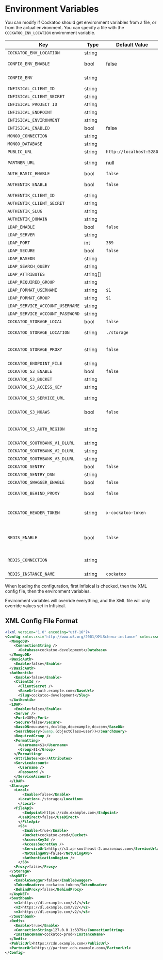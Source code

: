 # Environment Variables

You can modify if Cockatoo should get environment variables from a file, or from the actual environment. You can specify a file with the `COCKATOO_ENV_LOCATION` environment variable.

| Key | Type | Default Value | Required | Description |
| --- | ---- | ------------- | -------- | ----------- |
| `COCKATOO_ENV_LOCATION` | string | | Yes | Load environment variables from the file location specified.
| `CONFIG_ENV_ENABLE` | bool | false | No | If you wish to import your config from an XML file, then set this to `true`.
| `CONFIG_ENV` | string | | No | XML Config location. Required when `CONFIG_ENV_ENABLE` is set to `true`. See [XML Config File Format](#xml-config-file-format) section.
| `INFISICAL_CLIENT_ID` | string | | No | Machine/User Client Id for Infisical.
| `INFISICAL_CLIENT_SECRET` | string | | No | Client Secret for Infisical.
| `INFISICAL_PROJECT_ID` | string | | No | Project Id for Infisical.
| `INFISICAL_ENDPOINT` | string | | No | Endpoint for Infisical. Only specify when not using SaaS Infisical
| `INFISICAL_ENVIRONMENT` | string | | No | Environment to use for Infisical
| `INFISICAL_ENABLED` | bool | false | No | Should [Infisical](https://infisical.com/) be used for configuration values?
| `MONGO_CONNECTION` | string | | Yes | MongoDB Connection String
| `MONGO_DATABASE` | string | | Yes | Database to use
| `PUBLIC_URL` | string | `http://localhost:5280` | Yes | Base URL where Cockatoo is hosted.
| `PARTNER_URL` | string | null | No | Direct URL to this server instance. Should be a URL that can handle request body of >1gb
| `AUTH_BASIC_ENABLE` | bool | `false` | No |
| `AUTHENTIK_ENABLE` | bool | `false` | No | Set to `true` if you want to have Authentik available for authentication.
| `AUTHENTIK_CLIENT_ID` | string | | Yes | Client ID for authentication server
| `AUTHENTIK_CLIENT_SECRET` | string | | Yes | Client Secret for Authentik
| `AUTHENTIK_SLUG` | string | | Yes | Authentik Application Slug
| `AUTHENTIK_DOMAIN` | string | | Yes | Authentik Server Domain (like `auth.example.com`)
| `LDAP_ENABLE` | bool | `false` | No |
| `LDAP_SERVER` | string | | No |
| `LDAP_PORT` | int | `389` | No |
| `LDAP_SECURE` | bool | `false` | No |
| `LDAP_BASEDN` | string | | No |
| `LDAP_SEARCH_QUERY` | string | | No |
| `LDAP_ATTRIBUTES` | string[] | | No |
| `LDAP_REQUIRED_GROUP` | string | | No |
| `LDAP_FORMAT_USERNAME` | string | `$1` | No |
| `LDAP_FORMAT_GROUP` | string | `$1` | No |
| `LDAP_SERVICE_ACCOUNT_USERNAME` | string | | No |
| `LDAP_SERVICE_ACCOUNT_PASSWORD` | string | | No |
| `COCKATOO_STORAGE_LOCAL` | bool | `false` | No | Use local file storage for uploading files.
| `COCKATOO_STORAGE_LOCATION` | string | `./storage` | No | Base directory for local storage. Only used when `COCKATOO_STORAGE_LOCAL` is set to `true`
| `COCKATOO_STORAGE_PROXY` | string | `false` | No | When enabled, the content for files will be proxied through Cockatoo instead of doing a 302 redirect (Only used when `COCKATOO_STORAGE_LOCAL` is `false`)
| `COCKATOO_ENDPOINT_FILE` | string | | Yes | HTTP endpoint where all files get served from [`FileV1Controller.cs`](Adastral.Cockatoo.Services.WebApi/Controllers/FileApiV1Controller.cs)
| `COCKATOO_S3_ENABLE` | bool | `false` | No | Use an S3-compatible for the Storage Layer.
| `COCKATOO_S3_BUCKET` | string | | Yes (when using S3) | Bucket name to use
| `COCKATOO_S3_ACCESS_KEY` | string | | Yes (when using S3) | S3 Access Key to use
| `COCKATOO_S3_SERVICE_URL` | string | | Yes (when using S3) | AWS S3-Compatible Service URL (e.g; `https://s3.us-west-1.amazonaws.com`)
| `COCKATOO_S3_NOAWS` | bool | `false` | No | When using a non-AWS S3 Service Provider, this must be set to `true`.
| `COCKATOO_S3_AUTH_REGION` | string | | No | When using MinIO (or something alike), make sure that this is set to the region that is configured for the endpoint provided. This will only be respected when `COCKATOO_S3_NOAWS` is enabled.
| `COCKATOO_SOUTHBANK_V1_DLURL` | string | | No | Value for `dl_url` in `/api/v1/Southbank`
| `COCKATOO_SOUTHBANK_V2_DLURL` | string | | No | Value for `dl_url` in `/api/v2/Southbank`
| `COCKATOO_SOUTHBANK_V3_DLURL` | string | | No | Value for `dl_url` in `/api/v3/Southbank`
| `COCKATOO_SENTRY` | bool | `false` | No | Enable Sentry.
| `COCKATOO_SENTRY_DSN` | string | | Yes (when `COCKATOO_SENTRY` is `true`) | Sentry DSN URL. Only required when `COCKATOO_SENTRY` is enabled
| `COCKATOO_SWAGGER_ENABLE` | bool | `false` | No | Enable swagger on production builds.
| `COCKATOO_BEHIND_PROXY` | bool | `false` | No | Is this behind a proxy? If so, then the Request IP Address will be fetched from the `x-forwarded-for` header
| `COCKATOO_HEADER_TOKEN` | string | `x-cockatoo-token` | Yes | Header that is used for token authentication. When this is changed, make sure that `Cockatoo.REST.Client.CockatooRestClientOptions.TokenHeaderName` is changed as well.
| `REDIS_ENABLE` | bool | `false` | Should Redis be used as the provider for `IDistributedCache`. When `false`, `Microsoft.Extensions.Caching.Memory` will be used instead.
| `REDIS_CONNECTION` | string | | Yes (when `REDIS_ENABLE` is true) | Connection string used for Redis. Should be formatted like `HOST:PORT,password=supersecretpassword` ([src](https://redis.io/learn/develop/dotnet#step-3-initialize-the-connectionmultiplexer), [archive.org](http://web.archive.org/web/20240820073321/https://redis.io/learn/develop/dotnet#step-3-initialize-the-connectionmultiplexer), [archive.is](https://archive.is/BlgVJ#step-3-initialize-the-connectionmultiplexer))
| `REDIS_INSTANCE_NAME` | string | `cockatoo` | No | Instance name to use for the Redis server provided.

When loading the configuration, first Infisical is checked, then the XML config file, then the environment variables.

Environment variables will override everything, and the XML file will only override values set in Infisical.

## XML Config File Format
```xml
<?xml version="1.0" encoding="utf-16"?>
<Config xmlns:xsi="http://www.w3.org/2001/XMLSchema-instance" xmlns:xsd="http://www.w3.org/2001/XMLSchema">
  <MongoDB>
    <ConnectionString />
	  <Database>cockatoo-development</Database>
  </MongoDB>
  <BasicAuth>
    <Enable>false</Enable>
  </BasicAuth>
  <Authentik>
    <Enable>false</Enable>
    <ClientId />
	  <ClientSecret />
	  <BaseUrl>auth.example.com</BaseUrl>
	  <Slug>cockatoo-development</Slug>
  </Authentik>
  <LDAP>
    <Enable>false</Enable>
    <Server />
    <Port>389</Port>
    <Secure>false</Secure>
    <BaseDN>ou=users,dc=ldap,dc=example,dc=com</BaseDN>
    <SearchQuery>(&amp;(objectClass=user))</SearchQuery>
    <RequiredGroup />
    <Formatting>
      <Username>$1</Username>
      <Group>$1</Group>
    </Formatting>
    <Attributes>cn</Attributes>
    <ServiceAccount>
      <Username />
      <Password />
    </ServiceAccount>
  </LDAP>
  <Storage>
    <Local>
	    <Enable>false</Enable>
      <Location>./storage</Location>
	  </Local>
    <FileApi>
	    <Endpoint>https://cdn.example.com</Endpoint>
      <UseDirect>false</UseDirect>
	  </FileApi>
      <S3>
	    <Enable>true</Enable>
	    <Bucket>cockatoo-prod</Bucket>
	    <AccessKeyId />
	    <AccessSecretKey />
	    <ServiceUrl>http://s3.ap-southeast-2.amazonaws.com</ServiceUrl>
	    <NotUsingAWS>false</NotUsingAWS>
	    <AuthenticationRegion />
	  </S3>
    <Proxy>false</Proxy>
  </Storage>
  <AspNET>
    <EnableSwagger>false</EnableSwagger>
    <TokenHeader>x-cockatoo-token</TokenHeader>
    <BehindProxy>false</BehindProxy>
  </AspNET>
  <Southbank>
    <v1>https://dl.example.com/v1/</v1>
    <v2>https://dl.example.com/v2/</v2>
    <v3>https://dl.example.com/v2/</v3>
  </Southbank>
  <Redis>
    <Enable>true</Enable>
    <ConnectionString>127.0.0.1:6379</ConnectionString>
    <InstanceName>cockatoo-prod</InstanceName>
  </Redis>
  <PublicUrl>https://cdn.example.com</PublicUrl>
  <PartnerUrl>https://partner.cdn.example.com</PartnerUrl>
</Config>
```